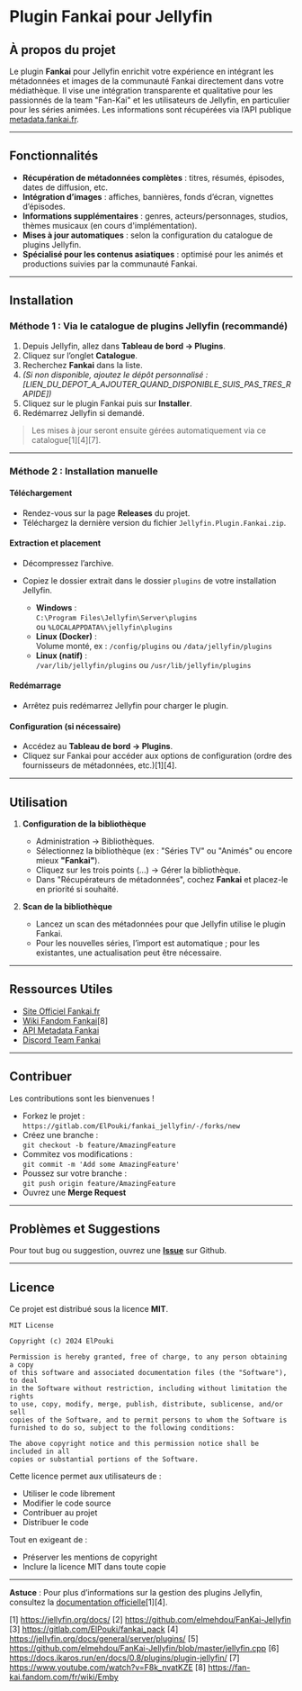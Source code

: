 # Plugin Fankai pour Jellyfin

## **À propos du projet**

Le plugin **Fankai** pour Jellyfin enrichit votre expérience en intégrant les métadonnées et images de la communauté Fankai directement dans votre médiathèque. Il vise une intégration transparente et qualitative pour les passionnés de la team "Fan-Kai" et les utilisateurs de Jellyfin, en particulier pour les séries animées. Les informations sont récupérées via l’API publique [metadata.fankai.fr](https://metadata.fankai.fr).

---

## **Fonctionnalités**

- **Récupération de métadonnées complètes** : titres, résumés, épisodes, dates de diffusion, etc.
- **Intégration d’images** : affiches, bannières, fonds d’écran, vignettes d’épisodes.
- **Informations supplémentaires** : genres, acteurs/personnages, studios, thèmes musicaux (en cours d'implémentation).
- **Mises à jour automatiques** : selon la configuration du catalogue de plugins Jellyfin.
- **Spécialisé pour les contenus asiatiques** : optimisé pour les animés et productions suivies par la communauté Fankai.

---

## **Installation**

### **Méthode 1 : Via le catalogue de plugins Jellyfin (recommandé)**

1. Depuis Jellyfin, allez dans **Tableau de bord → Plugins**.
2. Cliquez sur l’onglet **Catalogue**.
3. Recherchez **Fankai** dans la liste.
4. *(Si non disponible, ajoutez le dépôt personnalisé : [LIEN_DU_DEPOT_A_AJOUTER_QUAND_DISPONIBLE_SUIS_PAS_TRES_RAPIDE])*
5. Cliquez sur le plugin Fankai puis sur **Installer**.
6. Redémarrez Jellyfin si demandé.

> Les mises à jour seront ensuite gérées automatiquement via ce catalogue[1][4][7].

---

### **Méthode 2 : Installation manuelle**

#### **Téléchargement**

- Rendez-vous sur la page **Releases** du projet.
- Téléchargez la dernière version du fichier `Jellyfin.Plugin.Fankai.zip`.

#### **Extraction et placement**

- Décompressez l’archive.
- Copiez le dossier extrait dans le dossier `plugins` de votre installation Jellyfin.

  - **Windows** :  
    `C:\Program Files\Jellyfin\Server\plugins`  
    ou `%LOCALAPPDATA%\jellyfin\plugins`
  - **Linux (Docker)** :  
    Volume monté, ex : `/config/plugins` ou `/data/jellyfin/plugins`
  - **Linux (natif)** :  
    `/var/lib/jellyfin/plugins` ou `/usr/lib/jellyfin/plugins`

#### **Redémarrage**

- Arrêtez puis redémarrez Jellyfin pour charger le plugin.

#### **Configuration (si nécessaire)**

- Accédez au **Tableau de bord → Plugins**.
- Cliquez sur Fankai pour accéder aux options de configuration (ordre des fournisseurs de métadonnées, etc.)[1][4].

---

## **Utilisation**

1. **Configuration de la bibliothèque**
   - Administration → Bibliothèques.
   - Sélectionnez la bibliothèque (ex : "Séries TV" ou "Animés" ou encore mieux **"Fankai"**).
   - Cliquez sur les trois points (...) → Gérer la bibliothèque.
   - Dans "Récupérateurs de métadonnées", cochez **Fankai** et placez-le en priorité si souhaité.

2. **Scan de la bibliothèque**
   - Lancez un scan des métadonnées pour que Jellyfin utilise le plugin Fankai.
   - Pour les nouvelles séries, l’import est automatique ; pour les existantes, une actualisation peut être nécessaire.

---

## **Ressources Utiles**

- [Site Officiel Fankai.fr](https://fankai.fr)
- [Wiki Fandom Fankai](https://discord.gg/team-fankai-414117314418704414)[8]
- [API Metadata Fankai](https://metadata.fankai.fr)
- [Discord Team Fankai](https://discord.gg/fankai)

---

## **Contribuer**

Les contributions sont les bienvenues !  
- Forkez le projet :  
  `https://gitlab.com/ElPouki/fankai_jellyfin/-/forks/new`
- Créez une branche :  
  `git checkout -b feature/AmazingFeature`
- Commitez vos modifications :  
  `git commit -m 'Add some AmazingFeature'`
- Poussez sur votre branche :  
  `git push origin feature/AmazingFeature`
- Ouvrez une **Merge Request**

---

## **Problèmes et Suggestions**

Pour tout bug ou suggestion, ouvrez une [**Issue**](https://github.com/Nackophilz/fankai_jellyfin/issues/new) sur Github.

---

## **Licence**

Ce projet est distribué sous la licence **MIT**.

```
MIT License

Copyright (c) 2024 ElPouki

Permission is hereby granted, free of charge, to any person obtaining a copy
of this software and associated documentation files (the "Software"), to deal
in the Software without restriction, including without limitation the rights
to use, copy, modify, merge, publish, distribute, sublicense, and/or sell
copies of the Software, and to permit persons to whom the Software is
furnished to do so, subject to the following conditions:

The above copyright notice and this permission notice shall be included in all
copies or substantial portions of the Software.
```

Cette licence permet aux utilisateurs de :
- Utiliser le code librement
- Modifier le code source
- Contribuer au projet
- Distribuer le code

Tout en exigeant de :
- Préserver les mentions de copyright
- Inclure la licence MIT dans toute copie

---

**Astuce** : Pour plus d’informations sur la gestion des plugins Jellyfin, consultez la [documentation officielle](https://jellyfin.org/docs/general/server/plugins/)[1][4].

[1] https://jellyfin.org/docs/
[2] https://github.com/elmehdou/FanKai-Jellyfin
[3] https://gitlab.com/ElPouki/fankai_pack
[4] https://jellyfin.org/docs/general/server/plugins/
[5] https://github.com/elmehdou/FanKai-Jellyfin/blob/master/jellyfin.cpp
[6] https://docs.ikaros.run/en/docs/0.8/plugins/plugin-jellyfin/
[7] https://www.youtube.com/watch?v=F8k_nvatKZE
[8] https://fan-kai.fandom.com/fr/wiki/Emby
